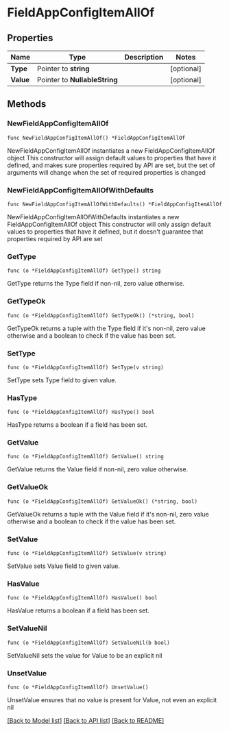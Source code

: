 # FieldAppConfigItemAllOf

## Properties

Name | Type | Description | Notes
------------ | ------------- | ------------- | -------------
**Type** | Pointer to **string** |  | [optional] 
**Value** | Pointer to **NullableString** |  | [optional] 

## Methods

### NewFieldAppConfigItemAllOf

`func NewFieldAppConfigItemAllOf() *FieldAppConfigItemAllOf`

NewFieldAppConfigItemAllOf instantiates a new FieldAppConfigItemAllOf object
This constructor will assign default values to properties that have it defined,
and makes sure properties required by API are set, but the set of arguments
will change when the set of required properties is changed

### NewFieldAppConfigItemAllOfWithDefaults

`func NewFieldAppConfigItemAllOfWithDefaults() *FieldAppConfigItemAllOf`

NewFieldAppConfigItemAllOfWithDefaults instantiates a new FieldAppConfigItemAllOf object
This constructor will only assign default values to properties that have it defined,
but it doesn't guarantee that properties required by API are set

### GetType

`func (o *FieldAppConfigItemAllOf) GetType() string`

GetType returns the Type field if non-nil, zero value otherwise.

### GetTypeOk

`func (o *FieldAppConfigItemAllOf) GetTypeOk() (*string, bool)`

GetTypeOk returns a tuple with the Type field if it's non-nil, zero value otherwise
and a boolean to check if the value has been set.

### SetType

`func (o *FieldAppConfigItemAllOf) SetType(v string)`

SetType sets Type field to given value.

### HasType

`func (o *FieldAppConfigItemAllOf) HasType() bool`

HasType returns a boolean if a field has been set.

### GetValue

`func (o *FieldAppConfigItemAllOf) GetValue() string`

GetValue returns the Value field if non-nil, zero value otherwise.

### GetValueOk

`func (o *FieldAppConfigItemAllOf) GetValueOk() (*string, bool)`

GetValueOk returns a tuple with the Value field if it's non-nil, zero value otherwise
and a boolean to check if the value has been set.

### SetValue

`func (o *FieldAppConfigItemAllOf) SetValue(v string)`

SetValue sets Value field to given value.

### HasValue

`func (o *FieldAppConfigItemAllOf) HasValue() bool`

HasValue returns a boolean if a field has been set.

### SetValueNil

`func (o *FieldAppConfigItemAllOf) SetValueNil(b bool)`

 SetValueNil sets the value for Value to be an explicit nil

### UnsetValue
`func (o *FieldAppConfigItemAllOf) UnsetValue()`

UnsetValue ensures that no value is present for Value, not even an explicit nil

[[Back to Model list]](../README.md#documentation-for-models) [[Back to API list]](../README.md#documentation-for-api-endpoints) [[Back to README]](../README.md)



